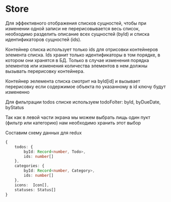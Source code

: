 # Store

Для эффективного отображения списков сущностей, чтобы при изменении одной записи не перерисовывается весь список, необходимо разделить описание всех сущностей (byId) и списка идентификаторов сущностей (ids).

Контейнер списка использует только ids для отрисовки контейнеров элемента списка. Ids хранит только идентификаторы в том порядке, в котором они хранятся в БД. Только в случае изменения порядка элементов или изменения количества элементов в нем должны вызывать перерисовку контейнера.

Контейнер эелемента списка смотрит на byId[id] и вызывает перерисовку если содержимое объекта по указанному в id ключу будут измененно

Для фильтрации todos списке используем todoFolter: byId, byDueDate, byStatus

Так как в левой части экрана мы можем выбрать лищь один пукт (фильтр или категорию) нам необходимо хранить этот выбор

Составим схему данных для redux

```ts
{
    todos: {
        byId: Record<number, Todo>,
        ids: number[]
    },
    categories: {
        byId: Record<number, Category>,
        ids: number[]
    },
    icons:  Icon[],
    statuses: Status[]
}
```
